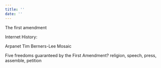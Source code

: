 ```yaml
---
title: ''
date: ''
---
```

The first amendment

Internet History:

Arpanet
Tim Berners-Lee
Mosaic

Five freedoms guaranteed by the First Amendment?
religion, speech, press, assemble, petition

